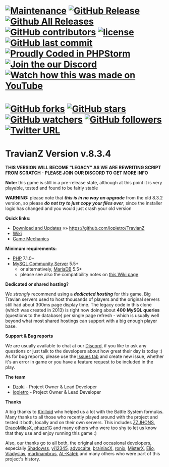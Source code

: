 [![Maintenance](https://img.shields.io/maintenance/yes/2018.svg)](https://github.com/iopietro/TravianZ)
[![GitHub Release](https://img.shields.io/github/release/iopietro/TravianZ/all.svg)](https://github.com/iopietro/TravianZ)
[![Github All Releases](https://img.shields.io/github/downloads/atom/atom/total.svg)](https://github.com/iopietro/TravianZ)
[![GitHub contributors](https://img.shields.io/github/contributors/iopietro/TravianZ.svg)](https://github.com/iopietro/TravianZ)
[![license](https://img.shields.io/github/license/iopietro/TravianZ.svg)](https://github.com/iopietro/TravianZ)
[![GitHub last commit](https://img.shields.io/github/last-commit/iopietro/TravianZ.svg)](https://github.com/iopietro/TravianZ)
[![Proudly Coded in PHPStorm](https://img.shields.io/badge/coded%20in-PHPStorm-BD5CF3.svg)](https://www.jetbrains.com/buy/opensource/?product=phpstorm)
[![Join the our Discord](https://badges.gitter.im/TravianZ-V8/Lobby.svg)](https://discord.gg/2PufRFH)
[![Watch how this was made on YouTube](https://img.shields.io/badge/The%20making%20of...-YouTube-FF0000.svg)](https://www.youtube.com/watch?v=1XiHhpGUmQg&list=PLzV5avt1FFHorlIeoL9YX0pdb9bj-FO84)
======
[![GitHub forks](https://img.shields.io/github/forks/badges/shields.svg?style=social&label=Fork)](https://github.com/iopietro/TravianZ)
[![GitHub stars](https://img.shields.io/github/stars/badges/shields.svg?style=social&label=Stars)](https://github.com/iopietro/TravianZ)
[![GitHub watchers](https://img.shields.io/github/watchers/badges/shields.svg?style=social&label=Watch)](https://github.com/iopietro/TravianZ)
[![GitHub followers](https://img.shields.io/github/followers/espadrine.svg?style=social&label=Follow)](https://github.com/iopietro/TravianZ)
[![Twitter URL](https://img.shields.io/twitter/url/http/shields.io.svg?style=social)](https://twitter.com/cata7007)
======
TravianZ Version **v.8.3.4**
======

**THIS VERSION WILL BECOME "LEGACY" AS WE ARE REWRITING SCRIPT FROM SCRATCH - PLEASE JOIN OUR DISCORD TO GET MORE INFO**

**Note:** this game is still in a pre-release state, although at this point it is very playable, tested and found to be fairly stable

**WARNING:** please note that ***this is in no way an upgrade*** from the old 8.3.2 version, so please ***do not try to just copy your files over***, 
since the installer logic has changed and you would just crash your old version

**Quick links:**
* [Download and Updates](https://github.com/iopietro/TravianZ) &raquo;&raquo; https://github.com/iopietro/TravianZ
* [Wiki](https://github.com/iopietro/TravianZ/wiki)
* [Game Mechanics](http://travian.wikia.com/wiki/Travian_Wiki)

**Minimum requirements:**
* [PHP](http://php.net/) 7.1.0+
* [MySQL Community Server](https://dev.mysql.com/downloads/mysql/) 5.5+
  * or alternatively, [MariaDB](https://downloads.mariadb.org/) 5.5+
  * please see also the compatibility notes on [this Wiki page](https://github.com/iopietro/TravianZ/wiki/Known-Bugs)

**Dedicated or shared hosting?**

We *strongly* recommend using a ***dedicated hosting*** for this game. Big Travian servers used to host 
thousands of players and the original servers still had about 300ms page display time. The legacy code 
in this clone (which was created in 2013) is right now doing about **400 MySQL queries** (questions 
to the database) per single page refresh - which is usually well beyond what most shared hostings can support 
with a big enough player base.

**Support & Bug reports**

We are usually available to chat at our [Discord](https://discord.gg/2PufRFH), if you like to ask 
any questions or just talk to the developers about how great their day is today :) As for bug reports, please use 
the [Issues tab](https://github.com/iopietro/TravianZ/issues) and create new issue, whether it's an error in game 
or you have a feature request to be included in the play.

**The team**
* [Dzoki](https://github.com/idzoki) - Project Owner & Lead Developer
* [iopietro](https://github.com/iopietro) - Project Owner & Lead Developer

**Thanks**

A big thanks to [Kirilloid](https://github.com/kirilloid) who helped us a lot with the Battle System formulas.
Many thanks to all those who recently played around with the project and tested it both, locally and on their 
own servers. This includes [ZZJHONS](https://github.com/ZZJHONS), [DracoMilesX](https://github.com/DracoMilesX), 
[phaze1G](https://github.com/phaze1G) and many others who were too shy to let us know that they use and enjoy 
running this game :)

Also, our thanks go to all both, the original and occasional developers, especially [Shadowss](https://github.com/Shadowss), [yi12345](https://github.com/yi12345/), [advocaite](https://github.com/advocaite/), [brainiacX](https://github.com/brainiacX/), [ronix](https://github.com/ronix/), 
[MisterX](https://github.com/MisterX/), [Elio](https://github.com/eliopinho/), [Vladyslav](https://github.com/velhbxtyrj), [martinambrus](https://github.com/martinambrus), [AL-Kateb](https://github.com/AL-Kateb) and many others who were part of this 
project's history.
